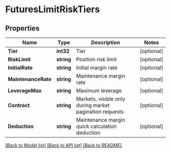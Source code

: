 # FuturesLimitRiskTiers

## Properties

Name | Type | Description | Notes
------------ | ------------- | ------------- | -------------
**Tier** | **int32** | Tier | [optional] 
**RiskLimit** | **string** | Position risk limit | [optional] 
**InitialRate** | **string** | Initial margin rate | [optional] 
**MaintenanceRate** | **string** | Maintenance margin rate | [optional] 
**LeverageMax** | **string** | Maximum leverage | [optional] 
**Contract** | **string** | Markets, visible only during market pagination requests | [optional] 
**Deduction** | **string** | Maintenance margin quick calculation deduction | [optional] 

[[Back to Model list]](../README.md#documentation-for-models) [[Back to API list]](../README.md#documentation-for-api-endpoints) [[Back to README]](../README.md)


